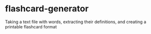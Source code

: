 # flashcard-generator
Taking a text file with words, extracting their definitions, and creating a printable flashcard format
